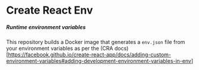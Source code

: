 # Create React Env
##### Runtime environment variables

This repository builds a Docker image that generates a `env.json` file from your environment variables as per the (CRA docs)[https://facebook.github.io/create-react-app/docs/adding-custom-environment-variables#adding-development-environment-variables-in-env]
